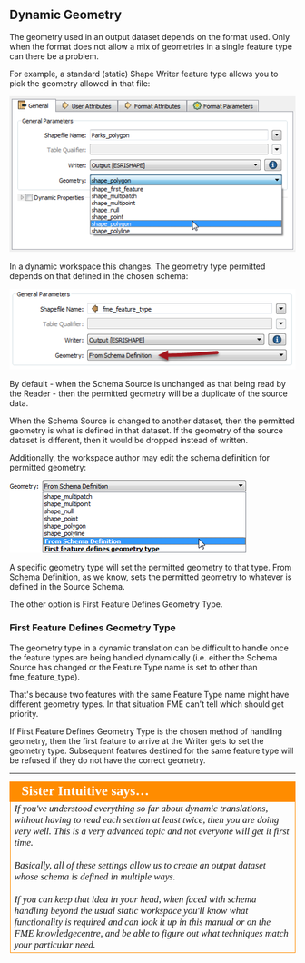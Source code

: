 ## Dynamic Geometry ##

The geometry used in an output dataset depends on the format used. Only when the format does not allow a mix of geometries in a single feature type can there be a problem.

For example, a standard (static) Shape Writer feature type allows you to pick the geometry allowed in that file:

![](./Images/4.46.NonDynamicGeometrySetting.png)

In a dynamic workspace this changes. The geometry type permitted depends on that defined in the chosen schema:

![](./Images/4.47.DynamicGeometrySetting.png)

By default - when the Schema Source is unchanged as that being read by the Reader - then the permitted geometry will be a duplicate of the source data.

When the Schema Source is changed to another dataset, then the permitted geometry is what is defined in that dataset. If the geometry of the source dataset is different, then it would be dropped instead of written.

Additionally, the workspace author may edit the schema definition for permitted geometry:

![](./Images/4.48.DynamicGeometrySettings.png) 

A specific geometry type will set the permitted geometry to that type. From Schema Definition, as we know, sets the permitted geometry to whatever is defined in the Source Schema.

The other option is First Feature Defines Geometry Type.

### First Feature Defines Geometry Type ###

The geometry type in a dynamic translation can be difficult to handle once the feature types are being handled dynamically (i.e. either the Schema Source has changed or the Feature Type name is set to other than fme_feature_type).

That's because two features with the same Feature Type name might have different geometry types. In that situation FME can't tell which should get priority.

If First Feature Defines Geometry Type is the chosen method of handling geometry, then the first feature to arrive at the Writer gets to set the geometry type. Subsequent features destined for the same feature type will be refused if they do not have the correct geometry.

---

<table style="border-spacing: 0px">
<tr>
<td style="vertical-align:middle;background-color:darkorange;border: 2px solid darkorange">
<i class="fa fa-quote-left fa-lg fa-pull-left fa-fw" style="color:white;padding-right: 12px;vertical-align:text-top"></i>
<span style="color:white;font-size:x-large;font-weight: bold;font-family:serif">Sister Intuitive says…</span>
</td>
</tr>

<tr>
<td style="border: 1px solid darkorange">
<span style="font-family:serif; font-style:italic; font-size:larger">
If you've understood everything so far about dynamic translations, without having to read each section at least twice, then you are doing very well. This is a very advanced topic and not everyone will get it first time.
<br><br>Basically, all of these settings allow us to create an output dataset whose schema is defined in multiple ways. 
<br><br>If you can keep that idea in your head, when faced with schema handling beyond the usual static workspace you'll know what functionality is required and can look it up in this manual or on the FME knowledgecentre, and be able to figure out what techniques match your particular need.
</span>
</td>
</tr>
</table>
